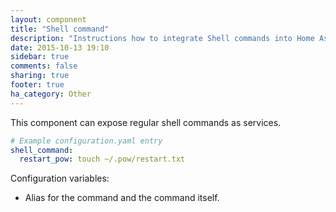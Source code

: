 ```yaml
---
layout: component
title: "Shell command"
description: "Instructions how to integrate Shell commands into Home Assistant."
date: 2015-10-13 19:10
sidebar: true
comments: false
sharing: true
footer: true
ha_category: Other
---
```



This component can expose regular shell commands as services.

```yaml
# Example configuration.yaml entry
shell_command:
  restart_pow: touch ~/.pow/restart.txt
```

Configuration variables:

- Alias for the command and the command itself.

